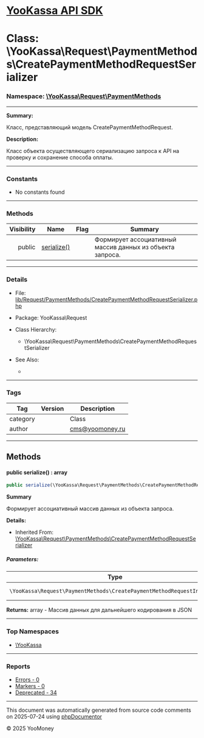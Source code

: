 # [YooKassa API SDK](../home.md)

# Class: \YooKassa\Request\PaymentMethods\CreatePaymentMethodRequestSerializer
### Namespace: [\YooKassa\Request\PaymentMethods](../namespaces/yookassa-request-paymentmethods.md)
---
**Summary:**

Класс, представляющий модель CreatePaymentMethodRequest.

**Description:**

Класс объекта осуществляющего сериализацию запроса к API на проверку и сохранение способа оплаты.

---
### Constants
* No constants found

---
### Methods
| Visibility | Name | Flag | Summary |
| ----------:| ---- | ---- | ------- |
| public | [serialize()](../classes/YooKassa-Request-PaymentMethods-CreatePaymentMethodRequestSerializer.md#method_serialize) |  | Формирует ассоциативный массив данных из объекта запроса. |

---
### Details
* File: [lib/Request/PaymentMethods/CreatePaymentMethodRequestSerializer.php](../../lib/Request/PaymentMethods/CreatePaymentMethodRequestSerializer.php)
* Package: YooKassa\Request
* Class Hierarchy:
  * \YooKassa\Request\PaymentMethods\CreatePaymentMethodRequestSerializer

* See Also:
  * [](https://yookassa.ru/developers/api)

---
### Tags
| Tag | Version | Description |
| --- | ------- | ----------- |
| category |  | Class |
| author |  | cms@yoomoney.ru |

---
## Methods
<a name="method_serialize" class="anchor"></a>
#### public serialize() : array

```php
public serialize(\YooKassa\Request\PaymentMethods\CreatePaymentMethodRequestInterface $request) : array
```

**Summary**

Формирует ассоциативный массив данных из объекта запроса.

**Details:**
* Inherited From: [\YooKassa\Request\PaymentMethods\CreatePaymentMethodRequestSerializer](../classes/YooKassa-Request-PaymentMethods-CreatePaymentMethodRequestSerializer.md)

##### Parameters:
| Type | Name | Description |
| ---- | ---- | ----------- |
| <code lang="php">\YooKassa\Request\PaymentMethods\CreatePaymentMethodRequestInterface</code> | request  | Объект запроса |

**Returns:** array - Массив данных для дальнейшего кодирования в JSON



---

### Top Namespaces

* [\YooKassa](../namespaces/yookassa.md)

---

### Reports
* [Errors - 0](../reports/errors.md)
* [Markers - 0](../reports/markers.md)
* [Deprecated - 34](../reports/deprecated.md)

---

This document was automatically generated from source code comments on 2025-07-24 using [phpDocumentor](http://www.phpdoc.org/)

&copy; 2025 YooMoney